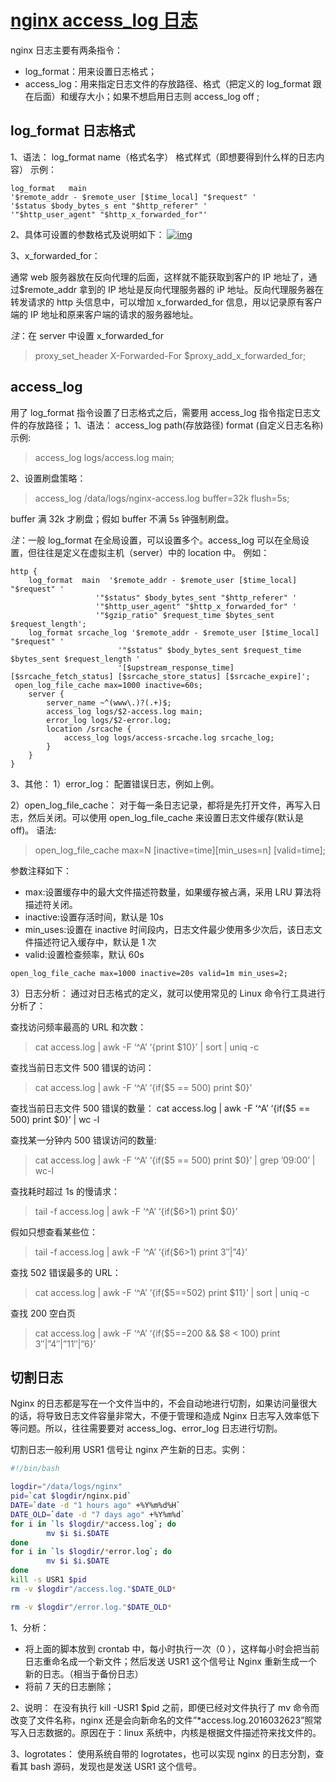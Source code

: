 # [nginx access_log 日志](https://lanjingling.github.io/2016/03/14/nginx-access-log/)

nginx 日志主要有两条指令：

- log_format：用来设置日志格式；
- access_log：用来指定日志文件的存放路径、格式（把定义的 log_format 跟在后面）和缓存大小；如果不想启用日志则 access_log off ;

## log_format 日志格式

1、语法：
log_format name（格式名字） 格式样式（即想要得到什么样的日志内容）
示例：

```nginx
log_format   main
'$remote_addr - $remote_user [$time_local] "$request" '
'$status $body_bytes_s ent "$http_referer" '
'"$http_user_agent" "$http_x_forwarded_for"'
```

2、具体可设置的参数格式及说明如下：
[![img](http://ww3.sinaimg.cn/large/72c913fbgw1f2l1htuh5yj20om0f3aac.jpg)](http://ww3.sinaimg.cn/large/72c913fbgw1f2l1htuh5yj20om0f3aac.jpg)

3、x_forwarded_for：

通常 web 服务器放在反向代理的后面，这样就不能获取到客户的 IP 地址了，通过$remote_addr 拿到的 IP 地址是反向代理服务器的 iP 地址。反向代理服务器在转发请求的 http 头信息中，可以增加 x_forwarded_for 信息，用以记录原有客户端的 IP 地址和原来客户端的请求的服务器地址。

_注_：在 server 中设置 x_forwarded_for

> proxy_set_header X-Forwarded-For $proxy_add_x_forwarded_for;

## access_log

用了 log_format 指令设置了日志格式之后，需要用 access_log 指令指定日志文件的存放路径；
1、语法：
access_log path(存放路径) format (自定义日志名称)
示例:

> access_log logs/access.log main;

2、设置刷盘策略：

> access_log /data/logs/nginx-access.log buffer=32k flush=5s;

buffer 满 32k 才刷盘；假如 buffer 不满 5s 钟强制刷盘。

_注_：一般 log_format 在全局设置，可以设置多个。access_log 可以在全局设置，但往往是定义在虚拟主机（server）中的 location 中。
例如：

```nginx
http {
    log_format  main  '$remote_addr - $remote_user [$time_local] "$request" '
                   '"$status" $body_bytes_sent "$http_referer" '
                   '"$http_user_agent" "$http_x_forwarded_for" '
                   '"$gzip_ratio" $request_time $bytes_sent $request_length';
    log_format srcache_log '$remote_addr - $remote_user [$time_local] "$request" '
                        '"$status" $body_bytes_sent $request_time $bytes_sent $request_length '
                        '[$upstream_response_time] [$srcache_fetch_status] [$srcache_store_status] [$srcache_expire]';
 open_log_file_cache max=1000 inactive=60s;
    server {
        server_name ~^(www\.)?(.+)$;
        access_log logs/$2-access.log main;
        error_log logs/$2-error.log;
        location /srcache {
            access_log logs/access-srcache.log srcache_log;
        }
    }
}
```

3、其他：
1）error_log：
配置错误日志，例如上例。

2）open_log_file_cache：
对于每一条日志记录，都将是先打开文件，再写入日志，然后关闭。可以使用 open_log_file_cache 来设置日志文件缓存(默认是 off)。
语法:

> open_log_file_cache max=N [inactive=time][min_uses=n] [valid=time];

参数注释如下：

- max:设置缓存中的最大文件描述符数量，如果缓存被占满，采用 LRU 算法将描述符关闭。
- inactive:设置存活时间，默认是 10s
- min_uses:设置在 inactive 时间段内，日志文件最少使用多少次后，该日志文件描述符记入缓存中，默认是 1 次
- valid:设置检查频率，默认 60s

```nginx
open_log_file_cache max=1000 inactive=20s valid=1m min_uses=2;
```

3）日志分析：
通过对日志格式的定义，就可以使用常见的 Linux 命令行工具进行分析了：

查找访问频率最高的 URL 和次数：

> cat access.log | awk -F ‘^A’ ‘{print $10}’ | sort | uniq -c

查找当前日志文件 500 错误的访问：

> cat access.log | awk -F ‘^A’ ‘{if($5 == 500) print $0}’

查找当前日志文件 500 错误的数量：
cat access.log | awk -F ‘^A’ ‘{if($5 == 500) print $0}’ | wc -l

查找某一分钟内 500 错误访问的数量:

> cat access.log | awk -F ‘^A’ ‘{if($5 == 500) print $0}’ | grep ’09:00’ | wc-l

查找耗时超过 1s 的慢请求：

> tail -f access.log | awk -F ‘^A’ ‘{if($6>1) print $0}’

假如只想查看某些位：

> tail -f access.log | awk -F ‘^A’ ‘{if($6>1) print $3″|”$4}’

查找 502 错误最多的 URL：

> cat access.log | awk -F ‘^A’ ‘{if($5==502) print $11}’ | sort | uniq -c

查找 200 空白页

> cat access.log | awk -F ‘^A’ ‘{if($5==200 && $8 < 100) print $3″|”$4″|”$11″|”$6}’

## 切割日志

Nginx 的日志都是写在一个文件当中的，不会自动地进行切割，如果访问量很大的话，将导致日志文件容量非常大，不便于管理和造成 Nginx 日志写入效率低下等问题。所以，往往需要要对 access_log、error_log 日志进行切割。

切割日志一般利用 USR1 信号让 nginx 产生新的日志。实例：

```bash
#!/bin/bash

logdir="/data/logs/nginx"
pid=`cat $logdir/nginx.pid`
DATE=`date -d "1 hours ago" +%Y%m%d%H`
DATE_OLD=`date -d "7 days ago" +%Y%m%d`
for i in `ls $logdir/*access.log`; do
        mv $i $i.$DATE
done
for i in `ls $logdir/*error.log`; do
        mv $i $i.$DATE
done
kill -s USR1 $pid
rm -v $logdir"/access.log."$DATE_OLD*

rm -v $logdir"/error.log."$DATE_OLD*
```

1、分析：

- 将上面的脚本放到 crontab 中，每小时执行一次（0 ），这样每小时会把当前日志重命名成一个新文件；然后发送 USR1 这个信号让 Nginx 重新生成一个新的日志。（相当于备份日志）
- 将前 7 天的日志删除；

2、说明：
在没有执行 kill -USR1 $pid 之前，即便已经对文件执行了 mv 命令而改变了文件名称，nginx 还是会向新命名的文件”\*access.log.2016032623”照常写入日志数据的。原因在于：linux 系统中，内核是根据文件描述符来找文件的。

3、logrotates：
使用系统自带的 logrotates，也可以实现 nginx 的日志分割，查看其 bash 源码，发现也是发送 USR1 这个信号。
